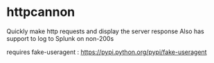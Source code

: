 # httpcannon
Quickly make http requests and display the server response
Also has support to log to Splunk on non-200s 

requires fake-useragent : https://pypi.python.org/pypi/fake-useragent 

